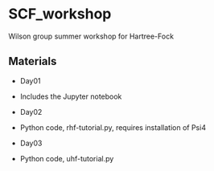 # SCF_workshop
Wilson group summer workshop for Hartree-Fock

## Materials
* Day01
- Includes the Jupyter notebook
* Day02
- Python code, rhf-tutorial.py, requires installation of Psi4
* Day03
- Python code, uhf-tutorial.py 
